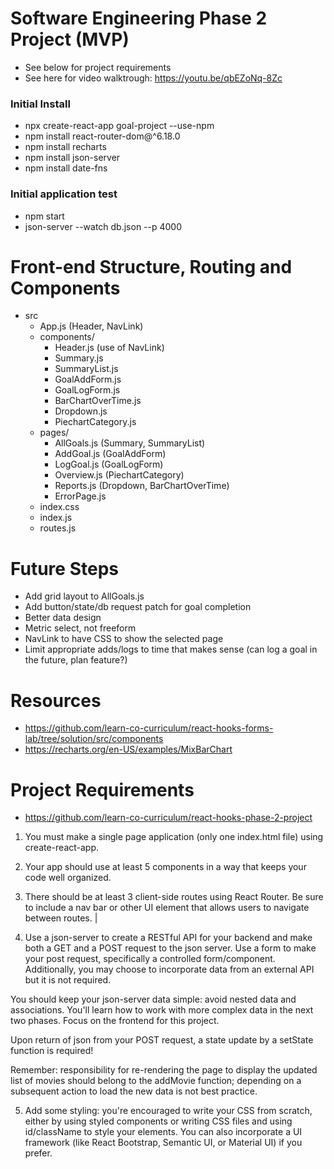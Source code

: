# Software Engineering Phase 2 Project (MVP)

- See below for project requirements
- See here for video walktrough: https://youtu.be/qbEZoNq-8Zc

### Initial Install
- npx create-react-app goal-project --use-npm
- npm install react-router-dom@^6.18.0
- npm install recharts
- npm install json-server
- npm install date-fns

### Initial application test
- npm start
- json-server --watch db.json --p 4000

# Front-end Structure, Routing and Components

- src
    - App.js (Header, NavLink)
    - components/
        - Header.js (use of NavLink)
        - Summary.js
        - SummaryList.js
        - GoalAddForm.js
        - GoalLogForm.js
        - BarChartOverTime.js
        - Dropdown.js
        - PiechartCategory.js 
    - pages/
        - AllGoals.js (Summary, SummaryList)
        - AddGoal.js (GoalAddForm)
        - LogGoal.js (GoalLogForm)
        - Overview.js (PiechartCategory)
        - Reports.js (Dropdown, BarChartOverTime)
        - ErrorPage.js
    - index.css
    - index.js
    - routes.js

# Future Steps
- Add grid layout to AllGoals.js
- Add button/state/db request patch for goal completion
- Better data design
- Metric select, not freeform
- NavLink to have CSS to show the selected page
- Limit appropriate adds/logs to time that makes sense (can log a goal in the future, plan feature?)

# Resources
- https://github.com/learn-co-curriculum/react-hooks-forms-lab/tree/solution/src/components
- https://recharts.org/en-US/examples/MixBarChart

# Project Requirements
- https://github.com/learn-co-curriculum/react-hooks-phase-2-project

1. You must make a single page application (only one index.html file) using create-react-app.
2. Your app should use at least 5 components in a way that keeps your code well organized.
3. There should be at least 3 client-side routes using React Router. Be sure to include a nav bar or other UI element that allows users to navigate between routes. |

4. Use a json-server to create a RESTful API for your backend and make both a GET and a POST request to the json server. Use a form to make your post request, specifically a controlled form/component. Additionally, you may choose to incorporate data from an external API but it is not required.

You should keep your json-server data simple: avoid nested data and associations. You'll learn how to work with more complex data in the next two phases. Focus on the frontend for this project.

Upon return of json from your POST request, a state update by a setState function is required!

Remember: responsibility for re-rendering the page to display the updated list of movies should belong to the addMovie function; depending on a subsequent action to load the new data is not best practice.

5. Add some styling: you're encouraged to write your CSS from scratch, either by using styled components or writing CSS files and using id/className to style your elements. You can also incorporate a UI framework (like React Bootstrap, Semantic UI, or Material UI) if you prefer.